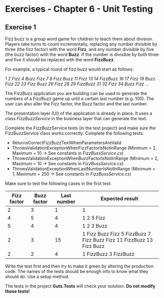 # Exercises - Chapter 6 - Unit Testing

## Exercise 1
Fizz buzz is a group word game for children to teach them about division. 
Players take turns to count incrementally, replacing any number divisible by three (the fizz factor) with the word **Fizz**, 
and any number divisible by five (the buzz factor) with the word **Buzz**. 
If the number is divisible by both three and five it should be replaced with the word **FizzBuzz**.

For example, a typical round of fizz buzz would start as follows:

*1 2 Fizz 4 Buzz Fizz 7 8 Fizz Buzz 11 Fizz 13 14 FizzBuzz 16 17 Fizz 19 Buzz Fizz 22 23 Fizz Buzz 26 Fizz 28 29 FizzBuzz 31 32 Fizz 34 Buzz Fizz ...*

The FizzBuzz application you are building can be used to generate the numbers of a FizzBuzz game up until a certain last number (e.g. 100).
The user can also alter the Fizz factor, the Buzz factor and the last number. 

The presentation layer (UI) of the application is already in place. 
It uses a class _FizzBuzzService_ in the business layer that can generate the text.

Complete the FizzBuzzService tests (in the test project) and make sure the FizzBuzzService class works correctly.
Complete the following tests:
* ReturnsCorrectFizzBuzzTextWhenParametersAreValid
* ThrowsValidationExceptionWhenFizzFactorIsNotInRange (Minimum = 2, Maximum = 10 -> See constants in *FizzBussService.cs*)
* ThrowsValidationExceptionWhenBuzzFactorIsNotInRange (Minimum = 2, Maximum = 10 -> See constants in *FizzBussService.cs*)
* ThrowsValidationExceptionWhenLastNumberIsNotInRange (Minimum = 1, Maximum = 250 -> See constants in *FizzBussService.cs*)

Make sure to test the following cases in the first test:

| Fizz factor | Buzz factor | Last number | Expected result                                                       |
|-------------|-------------|-------------|-----------------------------------------------------------------------|
| 2           | 3           | 1           | 1                                                                     |
| 4           | 5           | 4           | 1 2 3 Fizz                                                            |
| 5           | 4           | 4           | 1 2 3 Buzz                                                            |
| 2           | 3           | 15          | 1 Fizz Buzz Fizz 5 FizzBuzz 7 Fizz Buzz Fizz 11 FizzBuzz 13 Fizz Buzz |
| 2           | 2           | 4           | 1 FizzBuzz 3 FizzBuzz                                                 |

Write the test first and then try to make it green by altering the production code.
The names of the tests should be enough info to know what they should do.
Use a setup method.

The tests in the project **Guts.Tests** will check your solution. **Do not modify these tests!**